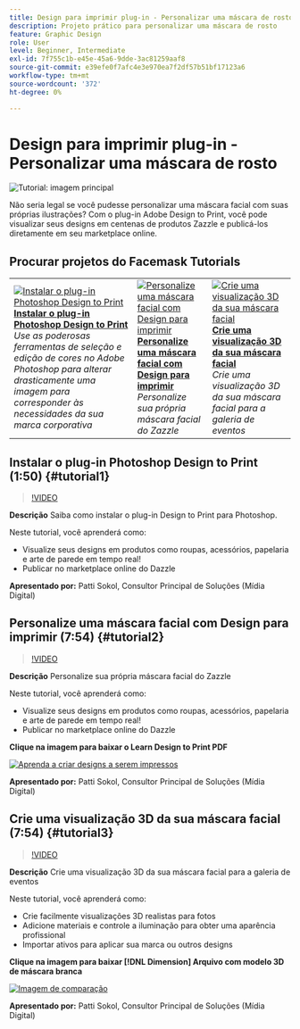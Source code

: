 ```yaml
---
title: Design para imprimir plug-in - Personalizar uma máscara de rosto
description: Projeto prático para personalizar uma máscara de rosto
feature: Graphic Design
role: User
level: Beginner, Intermediate
exl-id: 7f755c1b-e45e-45a6-9dde-3ac81259aaf8
source-git-commit: e39efe0f7afc4e3e970ea7f2df57b51bf17123a6
workflow-type: tm+mt
source-wordcount: '372'
ht-degree: 0%

---
```


# Design para imprimir plug-in - Personalizar uma máscara de rosto

![Tutorial: imagem principal](../assets/faceMaskSplash.jpg)

Não seria legal se você pudesse personalizar uma máscara facial com suas próprias ilustrações? Com o plug-in Adobe Design to Print, você pode visualizar seus designs em centenas de produtos Zazzle e publicá-los diretamente em seu marketplace online.

## Procurar projetos do Facemask Tutorials

<table style="table-layout:fixed">
<tr>
 <td>
   <a href="handsonproject.md#tutorial1">
      <img alt="Instalar o plug-in Photoshop Design to Print" src="../assets/d2p_install_sokol_thumbnail.jpg" />
   </a>
    <div>
   <a href="handsonproject.md#tutorial1"><strong>Instalar o plug-in Photoshop Design to Print</strong></a>
    </div>
    <em>Use as poderosas ferramentas de seleção e edição de cores no Adobe Photoshop para alterar drasticamente uma imagem para corresponder às necessidades da sua marca corporativa</em>
    <br>
  </td>
  <td>
    <a href="handsonproject.md#tutorial2">
        <img alt="Personalize uma máscara facial com Design para imprimir" src="../assets/d2p_faceMask_sokol_thumbnail.jpg" />
    </a>
    <div>
    <a href="handsonproject.md#tutorial2"><strong>Personalize uma máscara facial com Design para imprimir</strong></a>
    </div>
    <em>Personalize sua própria máscara facial do Zazzle</em>
    <br>
  </td>
  <td>
    <a href="handsonproject.md#tutorial3">
      <img alt="Crie uma visualização 3D da sua máscara facial" src="../assets/DN_faceMaskShare_sokol_thumbnail.jpg" />
   </a>
    <div>
   <a href="handsonproject.md#tutorial3"><strong>Crie uma visualização 3D da sua máscara facial</strong></a>
    </div>
    <em>Crie uma visualização 3D da sua máscara facial para a galeria de eventos</em>
    <br>
  </td>
</tr>
</table>

## Instalar o plug-in Photoshop Design to Print (1:50) {#tutorial1}

>[!VIDEO](https://video.tv.adobe.com/v/327096?hidetitle=true)

**Descrição**
Saiba como instalar o plug-in Design to Print para Photoshop.

Neste tutorial, você aprenderá como:
* Visualize seus designs em produtos como roupas, acessórios, papelaria e arte de parede em tempo real!
* Publicar no marketplace online do Dazzle

**Apresentado por:**
Patti Sokol, Consultor Principal de Soluções (Mídia Digital)

## Personalize uma máscara facial com Design para imprimir (7:54) {#tutorial2}

>[!VIDEO](https://video.tv.adobe.com/v/327097?hidetitle=true)

**Descrição**
Personalize sua própria máscara facial do Zazzle

Neste tutorial, você aprenderá como:
* Visualize seus designs em produtos como roupas, acessórios, papelaria e arte de parede em tempo real!
* Publicar no marketplace online do Dazzle

**Clique na imagem para baixar o Learn Design to Print PDF**

[![Aprenda a criar designs a serem impressos](../assets/LearnDesigntoPrint_96.png)](../assets/LearnDesigntoPrint.pdf)

**Apresentado por:**
Patti Sokol, Consultor Principal de Soluções (Mídia Digital)

## Crie uma visualização 3D da sua máscara facial (7:54) {#tutorial3}

>[!VIDEO](https://video.tv.adobe.com/v/327098?hidetitle=true)

**Descrição**
Crie uma visualização 3D da sua máscara facial para a galeria de eventos

Neste tutorial, você aprenderá como:
* Crie facilmente visualizações 3D realistas para fotos
* Adicione materiais e controle a iluminação para obter uma aparência profissional
* Importar ativos para aplicar sua marca ou outros designs

**Clique na imagem para baixar [!DNL Dimension] Arquivo com modelo 3D de máscara branca**

[![Imagem de comparação](../assets/whitemask_96.png)](https://stock.adobe.com/search/3d-assets?load_type=search&amp;native_visual_search=&amp;similar_content_id=&amp;is_recent_search=&amp;search_type=usertyped&amp;k=face+mask&amp;asset_id=324075591)

**Apresentado por:**
Patti Sokol, Consultor Principal de Soluções (Mídia Digital)
